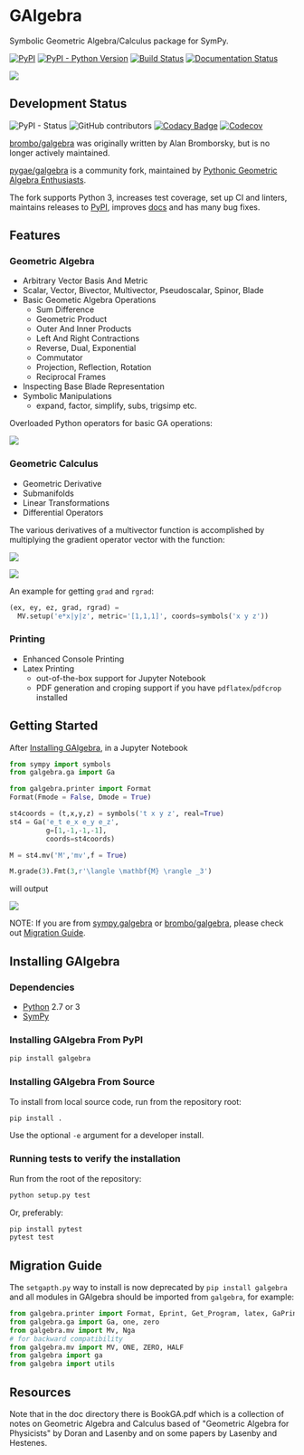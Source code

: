 GAlgebra
=========================================

Symbolic Geometric Algebra/Calculus package for SymPy.

[![PyPI](https://img.shields.io/pypi/v/galgebra.svg)](https://pypi.org/project/galgebra/) [![PyPI - Python Version](https://img.shields.io/pypi/pyversions/galgebra.svg)](https://pypi.org/project/galgebra/) [![Build Status](https://travis-ci.com/pygae/galgebra.svg?branch=master)](https://travis-ci.com/pygae/galgebra) [![Documentation Status](https://readthedocs.org/projects/galgebra/badge/?version=latest)](https://galgebra.readthedocs.io/en/latest/?badge=latest)

![](https://raw.githubusercontent.com/pygae/galgebra/nbsphinx/doc/images/n_vector_positive_spherical.svg?sanitize=true)

Development Status
--------------------

![PyPI - Status](https://img.shields.io/pypi/status/galgebra.svg) ![GitHub contributors](https://img.shields.io/github/contributors/pygae/galgebra.svg) [![Codacy Badge](https://api.codacy.com/project/badge/Grade/fe7642c639a54d909a36c75db6c2fa49)](https://app.codacy.com/app/utensilcandel/galgebra?utm_source=github.com&utm_medium=referral&utm_content=pygae/galgebra&utm_campaign=Badge_Grade_Settings) [![Codecov](https://img.shields.io/codecov/c/github/pygae/galgebra.svg)](https://codecov.io/gh/pygae/galgebra)

[brombo/galgebra](https://github.com/brombo/galgebra) was originally written by Alan Bromborsky, but is no longer actively maintained.

[pygae/galgebra](https://github.com/pygae/galgebra) is a community fork, maintained by [Pythonic Geometric Algebra Enthusiasts](https://github.com/pygae).

The fork supports Python 3, increases test coverage, set up CI and linters, maintains releases to [PyPI](https://pypi.org/project/galgebra/#history), improves [docs](http://galgebra.readthedocs.io) and has many bug fixes.

Features
--------------------

### Geometric Algebra

- Arbitrary Vector Basis And Metric
- Scalar, Vector, Bivector, Multivector, Pseudoscalar, Spinor, Blade
- Basic Geometic Algebra Operations
  - Sum Difference
  - Geometric Product
  - Outer And Inner Products
  - Left And Right Contractions
  - Reverse, Dual, Exponential
  - Commutator
  - Projection, Reflection, Rotation
  - Reciprocal Frames
- Inspecting Base Blade Representation
- Symbolic Manipulations
  - expand, factor, simplify, subs, trigsimp etc.

Overloaded Python operators for basic GA operations:

![](https://raw.githubusercontent.com/pygae/galgebra/nbsphinx/doc/images/basic_op.svg?sanitize=true)

### Geometric Calculus

- Geometric Derivative
- Submanifolds
- Linear Transformations
- Differential Operators

The various derivatives of a multivector function is accomplished by multiplying the gradient operator vector with the function:

![](https://raw.githubusercontent.com/pygae/galgebra/nbsphinx/doc/images/grad.svg?sanitize=true)

![](https://raw.githubusercontent.com/pygae/galgebra/nbsphinx/doc/images/grad_cmp.svg?sanitize=true)

An example for getting `grad` and `rgrad`:

```python
(ex, ey, ez, grad, rgrad) = 
  MV.setup('e*x|y|z', metric='[1,1,1]', coords=symbols('x y z'))
```

### Printing

- Enhanced Console Printing
- Latex Printing
  - out-of-the-box support for Jupyter Notebook
  - PDF generation and croping support if you have `pdflatex`/`pdfcrop` installed

Getting Started
---------------------

After [Installing GAlgebra](#installing-galgebra), in a Jupyter Notebook

```python
from sympy import symbols
from galgebra.ga import Ga

from galgebra.printer import Format
Format(Fmode = False, Dmode = True)

st4coords = (t,x,y,z) = symbols('t x y z', real=True)
st4 = Ga('e_t e_x e_y e_z',
         g=[1,-1,-1,-1],
         coords=st4coords)

M = st4.mv('M','mv',f = True)

M.grade(3).Fmt(3,r'\langle \mathbf{M} \rangle _3')
```

will output

![](https://raw.githubusercontent.com/pygae/galgebra/nbsphinx/doc/images/st4_M3.svg?sanitize=true)

NOTE: If you are from [sympy.galgebra](https://docs.sympy.org/0.7.6.1/modules/galgebra/) or [brombo/galgebra](https://github.com/brombo/galgebra), please check out [Migration Guide](#migration-guide).

Installing GAlgebra
---------------------

### Dependencies

- [Python](https://www.python.org/) 2.7 or 3
- [SymPy](https://www.sympy.org)

### Installing GAlgebra From PyPI

```bash
pip install galgebra
```

### Installing GAlgebra From Source

To install from local source code, run from the repository root:

```bash
pip install .
```

Use the optional `-e` argument for a developer install.

### Running tests to verify the installation

Run from the root of the repository:

```bash
python setup.py test
```

Or, preferably:

```bash
pip install pytest
pytest test
```

Migration Guide
----------------

The `setgapth.py` way to install is now deprecated by `pip install galgebra` and all modules in GAlgebra should be imported from `galgebra`, for example:

```python
from galgebra.printer import Format, Eprint, Get_Program, latex, GaPrinter
from galgebra.ga import Ga, one, zero
from galgebra.mv import Mv, Nga
# for backward compatibility
from galgebra.mv import MV, ONE, ZERO, HALF
from galgebra import ga
from galgebra import utils
```

Resources
------------

Note that in the doc directory there is BookGA.pdf which is a collection of notes on 
Geometric Algebra and Calculus based of "Geometric Algebra for Physicists" by Doran and 
Lasenby and on some papers by Lasenby and Hestenes.
